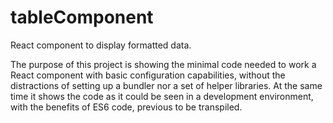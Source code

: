   # tableComponent
React component to display formatted data.

The purpose of this project is showing the minimal code needed to work a React component with basic configuration capabilities, without the distractions of setting up a bundler nor a set of helper libraries.
At the same time it shows the code as it could be seen in a development environment, with the benefits of ES6 code, previous to be transpiled.

